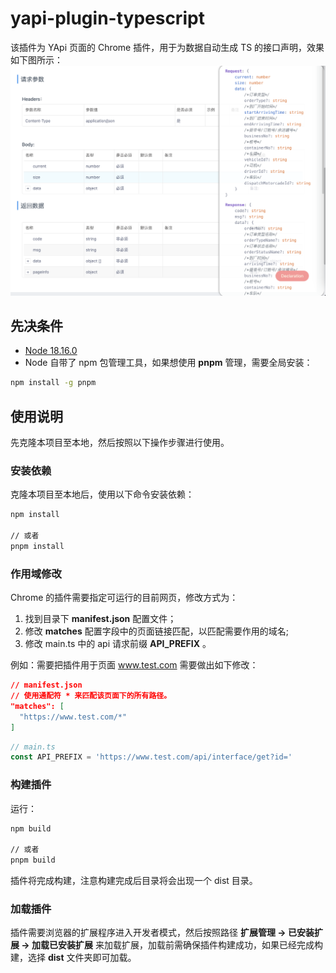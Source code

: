 # yapi-plugin-typescript

该插件为 YApi 页面的 Chrome 插件，用于为数据自动生成 TS 的接口声明，效果如下图所示：
![示例](./images/1.png)

## 先决条件

- [Node 18.16.0](https://nodejs.org/en)
- Node 自带了 npm 包管理工具，如果想使用 **pnpm** 管理，需要全局安装：
```sh
npm install -g pnpm
```

## 使用说明
先克隆本项目至本地，然后按照以下操作步骤进行使用。

### 安装依赖
克隆本项目至本地后，使用以下命令安装依赖：
```sh
npm install

// 或者
pnpm install
```
### 作用域修改
Chrome 的插件需要指定可运行的目前网页，修改方式为：
1. 找到目录下 **manifest.json** 配置文件；
2. 修改 **matches** 配置字段中的页面链接匹配，以匹配需要作用的域名;
3. 修改 main.ts 中的 api 请求前缀 **API_PREFIX** 。

例如：需要把插件用于页面 www.test.com 需要做出如下修改：
```json
// manifest.json
// 使用通配符 * 来匹配该页面下的所有路径。
"matches": [
  "https://www.test.com/*"
]
```
```typescript
// main.ts
const API_PREFIX = 'https://www.test.com/api/interface/get?id='
```

### 构建插件
运行：
```sh
npm build

// 或者
pnpm build
``` 
插件将完成构建，注意构建完成后目录将会出现一个 dist 目录。

### 加载插件
插件需要浏览器的扩展程序进入开发者模式，然后按照路径 **扩展管理 -> 已安装扩展 -> 加载已安装扩展** 来加载扩展，加载前需确保插件构建成功，如果已经完成构建，选择 **dist** 文件夹即可加载。



